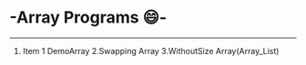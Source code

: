 # -**Array Programs :smile:**-
---
1. Item 1 DemoArray
2.Swapping Array
3.WithoutSize Array(Array_List)
